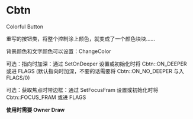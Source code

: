 # Cbtn
<p>Colorful Button</p>
<p>重写的按钮类，将整个控制涂上颜色，就变成了一个颜色块块……</p>
<p>背景颜色和文字颜色可以设置：ChangeColor</p>
<p>可选：指向时加深：通过 SetOnDeeper 设置或初始化时将 Cbtn::ON_DEEPER 或进 FLAGS (默认指向时加深，不要的话需要将 Cbtn::ON_NO_DEEPER 与入 FLAGS/0)</p>
<p>可选：获取焦点时带边框：通过 SetFocusFram 设置或初始化时将 Cbtn::FOCUS_FRAM 或进 FLAGS </p>
<strong>使用时需要 Owner Draw </strong>
